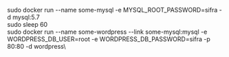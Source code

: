 sudo docker run --name some-mysql -e MYSQL_ROOT_PASSWORD=sifra -d mysql:5.7\
sudo sleep 60\
sudo docker run --name some-wordpress --link some-mysql:mysql -e WORDPRESS_DB_USER=root -e WORDPRESS_DB_PASSWORD=sifra -p 80:80 -d wordpress\
